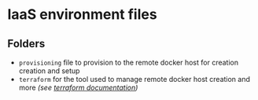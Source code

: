 # IaaS environment files

## Folders

- ```provisioning``` file to provision to the remote docker host for creation creation and setup
- ```terraform``` for the tool used to manage remote docker host creation and more *(see [terraform documentation](https://www.terraform.io/docs/))*
